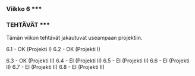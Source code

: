 ### Viikko 6 ***

### TEHTÄVÄT ***

Tämän viikon tehtävät jakautuvat useampaan projektiin.

6.1     - OK (Projekti I)
6.2     - OK (Projekti I)

6.3     - OK (Projekti II)
6.4     - EI (Projekti II)
6.5     - EI (Projekti II)
6.6     - EI (Projekti II)
6.7     - EI (Projekti II)
6.8     - EI (Projekti II)
